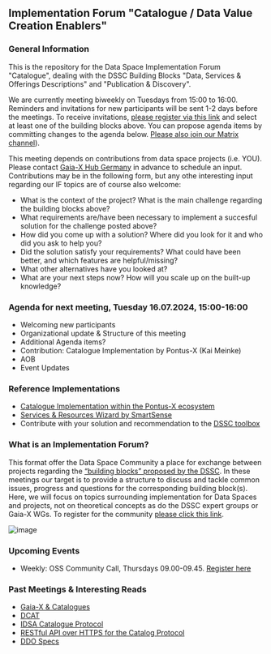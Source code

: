 ## Implementation Forum "Catalogue / Data Value Creation Enablers"

### General Information

This is the repository for the Data Space Implementation Forum "Catalogue", dealing with the DSSC Building Blocks "Data, Services & Offerings Descriptions" and "Publication & Discovery".

We are currently meeting biweekly on Tuesdays from 15:00 to 16:00. Reminders and invitations for new participants will be sent 1-2 days before the meetings. To receive invitations, [please register via this link](https://forms.gle/CUDio2n6nGhgM94X6) and select at least one of the building blocks above. You can propose agenda items by committing changes to the agenda below. [Please also join our Matrix channel](https://matrix.to/#/#if-catalogue:matrix.org)).

This meeting depends on contributions from data space projects (i.e. YOU). Please contact [Gaia-X Hub Germany](mailto:gaia-x-begleitforschung@acatech.de) in advance to schedule an input. Contributions may be in the following form, but any othe interesting input regarding our IF topics are of course also welcome:
  - What is the context of the project? What is the main challenge regarding the building blocks above?
  - What requirements are/have been necessary to implement a succesful solution for the challenge posted above?
  - How did you come up with a solution? Where did you look for it and who did you ask to help you?
  - Did the solution satisfy your requirements? What could have been better, and which features are helpful/missing?
  - What other alternatives have you looked at?
  - What are your next steps now? How will you scale up on the built-up knowledge?

### Agenda for next meeting, Tuesday 16.07.2024, 15:00-16:00
- Welcoming new participants
- Organizational update & Structure of this meeting
- Additional Agenda items?
- Contribution: Catalogue Implementation by Pontus-X (Kai Meinke)
- AOB
- Event Updates

### Reference Implementations
- [Catalogue Implementation within the Pontus-X ecosystem](https://github.com/Gaia-X-Hub-Germany/IF-Catalogue/blob/main/Contributions/20240716_IF_Catalogue_PontusX.pdf)
- [Services & Resources Wizard by SmartSense](https://wizard.dev.smart-x.smartsenselabs.com/public/auth)
- Contribute with your solution and recommendation to the [DSSC toolbox](https://dssc.eu/space/News/blog/533430342/The+DSSC+Toolbox+and+its+validation+scheme)


### What is an Implementation Forum?
This format offer the Data Space Community a place for exchange between projects regarding the [“building blocks” proposed by the DSSC](https://dssc.eu/space/BVE/357073899/Building+Block+Overview). In these meetings our target is to provide a structure to discuss and tackle common issues, progress and questions for the corresponding building block(s). Here, we will focus on topics surrounding implementation for Data Spaces and projects, not on theoretical concepts as do the DSSC expert groups or Gaia-X WGs. To register for the community [please click this link](https://forms.gle/CUDio2n6nGhgM94X6).

![image](https://github.com/user-attachments/assets/5a48ad1a-bd20-4375-98a1-57bcd639ca03)

### Upcoming Events

- Weekly: OSS Community Call, Thursdays 09.00-09.45. [Register here](https://list.gaia-x.eu/postorius/lists/)

### Past Meetings & Interesting Reads
- [Gaia-X & Catalogues](https://gaia-x.eu/news-press/gaia-x-and-catalogues/)
- [DCAT](https://www.w3.org/TR/vocab-dcat-3/#Class:Catalog)
- [IDSA Catalogue Protocol](https://docs.internationaldataspaces.org/ids-knowledgebase/v/dataspace-protocol/catalog/catalog.protocol)
- [RESTful API over HTTPS for the Catalog Protocol](https://docs.internationaldataspaces.org/ids-knowledgebase/v/dataspace-protocol/catalog/catalog.binding.https)
- [DDO Specs](https://docs.oceanprotocol.com/developers/ddo-specification)

